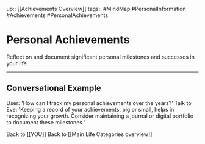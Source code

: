 up:: [[Achievements Overview]]
tags:: #MindMap #PersonalInformation #Achievements #PersonalAchievements

# Personal Achievements

Reflect on and document significant personal milestones and successes in your life.

---
## Conversational Example
User: 'How can I track my personal achievements over the years?'
Talk to Eve: 'Keeping a record of your achievements, big or small, helps in recognizing your growth. Consider maintaining a journal or digital portfolio to document these milestones.'

Back to [[YOU]]
Back to [[Main Life Categories overview]]